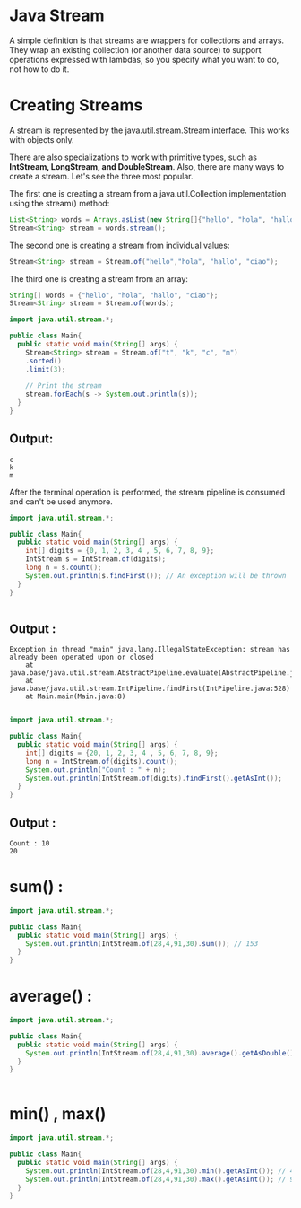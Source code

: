 # Java Stream

A simple definition is that streams are wrappers for collections and arrays. They wrap an existing collection (or another data source) to support operations expressed with lambdas, so you specify what you want to do, not how to do it.

# Creating Streams
A stream is represented by the java.util.stream.Stream<T> interface. This works with objects only.

There are also specializations to work with primitive types, such as **IntStream, LongStream, and DoubleStream**. Also, there are many ways to create a stream. Let's see the three most popular.

The first one is creating a stream from a java.util.Collection implementation using the stream() method:
```java
List<String> words = Arrays.asList(new String[]{"hello", "hola", "hallo", "ciao"});
Stream<String> stream = words.stream();
```
  
The second one is creating a stream from individual values:
```java
Stream<String> stream = Stream.of("hello","hola", "hallo", "ciao");
```
  
The third one is creating a stream from an array:
```java
String[] words = {"hello", "hola", "hallo", "ciao"};
Stream<String> stream = Stream.of(words);
```

  
```java
import java.util.stream.*;

public class Main{
  public static void main(String[] args) {
    Stream<String> stream = Stream.of("t", "k", "c", "m")
    .sorted()
    .limit(3);
    
    // Print the stream
    stream.forEach(s -> System.out.println(s));
  }
}
```
  
## Output:
```
c
k
m
```  
  
  
After the terminal operation is performed, the stream pipeline is consumed and can't be used anymore.
  
```java
import java.util.stream.*;

public class Main{
  public static void main(String[] args) {
    int[] digits = {0, 1, 2, 3, 4 , 5, 6, 7, 8, 9};
    IntStream s = IntStream.of(digits);
    long n = s.count();
    System.out.println(s.findFirst()); // An exception will be thrown
  }
}
  
```  
## Output :
```
Exception in thread "main" java.lang.IllegalStateException: stream has already been operated upon or closed
    at java.base/java.util.stream.AbstractPipeline.evaluate(AbstractPipeline.java:229)
    at java.base/java.util.stream.IntPipeline.findFirst(IntPipeline.java:528)
    at Main.main(Main.java:8)  
  
```

```java
import java.util.stream.*;

public class Main{
  public static void main(String[] args) {
    int[] digits = {20, 1, 2, 3, 4 , 5, 6, 7, 8, 9};
    long n = IntStream.of(digits).count();
    System.out.println("Count : " + n);
    System.out.println(IntStream.of(digits).findFirst().getAsInt());
  }
} 
```  

## Output :
```
Count : 10
20  
```
# sum() :  
  
```java
import java.util.stream.*;

public class Main{
  public static void main(String[] args) {
    System.out.println(IntStream.of(28,4,91,30).sum()); // 153
  }
}  
```  
# average() :  
  
```java
import java.util.stream.*;

public class Main{
  public static void main(String[] args) {
    System.out.println(IntStream.of(28,4,91,30).average().getAsDouble()); // 38.25
  }
}
  
```
# min() , max()
```java
import java.util.stream.*;

public class Main{
  public static void main(String[] args) {
    System.out.println(IntStream.of(28,4,91,30).min().getAsInt()); // 4
    System.out.println(IntStream.of(28,4,91,30).max().getAsInt()); // 91
  }
}
  
```  
